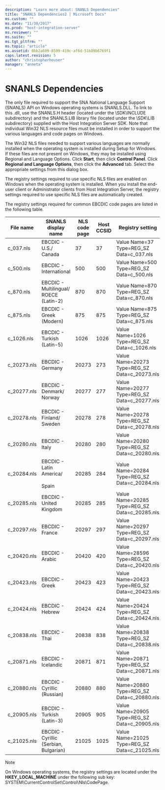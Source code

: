 ```yaml
---
description: "Learn more about: SNANLS Dependencies"
title: "SNANLS Dependencies2 | Microsoft Docs"
ms.custom: ""
ms.date: "11/30/2017"
ms.prod: "host-integration-server"
ms.reviewer: ""
ms.suite: ""
ms.tgt_pltfrm: ""
ms.topic: "article"
ms.assetid: 0bb2a609-8599-419c-af6d-51b89b6769f1
caps.latest.revision: 5
author: "christopherhouser"
manager: "anneta"
---
```

# SNANLS Dependencies
The only file required to support the SNA National Language Support (SNANLS) API on Windows operating systems is SNANLS.DLL. To link to this .dll, use the SNANLS.H header (located under the \SDK\INCLUDE subdirectory) and the SNANLS.LIB library file (located under the \SDK\LIB subdirectory) supplied with the Host Integration Server SDK. Note that individual Win32 NLS resource files must be installed in order to support the various languages and code pages on Windows.  
  
 The Win32 NLS files needed to support various languages are normally installed when the operating system is installed during Setup for Windows. If these files are not present on Windows, they may be installed using Regional and Language Options.  Click **Start**, then click **Control Panel**. Click **Regional and Language Options**, then click the **Advanced** tab. Select the appropriate settings from this dialog box.  
  
 The registry settings required to use specific NLS files are enabled on Windows when the operating system is installed. When you install the end-user client or Administrator clients from Host Integration Server, the registry settings required to use specific NLS files are automatically created.  
  
 The registry settings required for common EBCDIC code pages are listed in the following table.  
  
|File name|SNANLS display name|NLS code page|Host CCSID|Registry setting|  
|---------------|-------------------------|-------------------|----------------|----------------------|  
|c_037.nls|EBCDIC - U.S./ Canada|37|37|Value Name=37 Type=REG_SZ Data=c_037.nls|  
|c_500.nls|EBCDIC - International|500|500|Value Name=500 Type=REG_SZ Data=c_500.nls|  
|c_870.nls|EBCDIC - Multilingual/ ROECE (Latin-2)|870|870|Value Name=870 Type=REG_SZ Data=c_870.nls|  
|c_875.nls|EBCDIC - Greek (Modern)|875|875|Value Name=875 Type=REG_SZ Data=c_875.nls|  
|c_1026.nls|EBCDIC - Turkish (Latin-5)|1026|1026|Value Name=1026 Type=REG_SZ Data=c_1026.nls|  
|c_20273.nls|EBCDIC - Germany|20273|273|Value Name=20273 Type=REG_SZ Data=c_20273.nls|  
|c_20277.nls|EBCDIC - Denmark/ Norway|20277|277|Value Name=20277 Type=REG_SZ Data=c_20277.nls|  
|c_20278.nls|EBCDIC - Finland/ Sweden|20278|278|Value Name=20278 Type=REG_SZ Data=c_20278.nls|  
|c_20280.nls|EBCDIC - Italy|20280|280|Value Name=20280 Type=REG_SZ Data=c_20280.nls|  
|c_20284.nls|EBCDIC - Latin America/<br /><br /> Spain|20285|284|Value Name=20284 Type=REG_SZ Data=c_20284.nls|  
|c_20285.nls|EBCDIC - United Kingdom|20285|285|Value Name=20285 Type=REG_SZ Data=c_20285.nls|  
|c_20297.nls|EBCDIC - France|20297|297|Value Name=20297 Type=REG_SZ Data=c_20297.nls|  
|c_20420.nls|EBCDIC - Arabic|20420|420|Value Name=28596 Type=REG_SZ Data=c_20420.nls|  
|c_20423.nls|EBCDIC - Greek|20423|423|Value Name=20423 Type=REG_SZ Data=c_20423.nls|  
|c_20424.nls|EBCDIC - Hebrew|20424|424|Value Name=20424 Type=REG_SZ Data=c_20424.nls|  
|c_20838.nls|EBCDIC - Thai|20838|838|Value Name=20838 Type=REG_SZ Data=c_20838.nls|  
|c_20871.nls|EBCDIC - Icelandic|20871|871|Value Name=20871 Type=REG_SZ Data=c_20871.nls|  
|c_20880.nls|EBCDIC - Cyrillic (Russian)|20880|880|Value Name=20880 Type=REG_SZ Data=c_20880.nls|  
|c_20905.nls|EBCDIC - Turkish (Latin-3)|20905|905|Value Name=20905 Type=REG_SZ Data=c_20905.nls|  
|c_21025.nls|EBCDIC - Cyrillic (Serbian, Bulgarian)|21025|1025|Value Name=21025 Type=REG_SZ Data=c_21025.nls|  
  
> [!NOTE]
>  On Windows operating systems, the registry settings are located under the **HKEY_LOCAL_MACHINE** under the following sub key: SYSTEM\CurrentControlSet\Control\Nls\CodePage.
